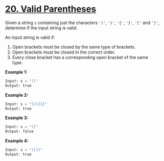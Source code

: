 # [20. Valid Parentheses](https://leetcode.com/problems/valid-parentheses/)

Given a string `s` containing just the characters `'('`, `')'`, `'{'`, `'}'`, `'['` and `']'`, determine if the input string is valid.

An input string is valid if:

1. Open brackets must be closed by the same type of brackets.
2. Open brackets must be closed in the correct order.
3. Every close bracket has a corresponding open bracket of the same type.

**Example 1:**

```python
Input: s = "()"
Output: true
```

**Example 2:**

```python
Input: s = "()[]{}"
Output: true
```

**Example 3:**

```python
Input: s = "(]"
Output: false
```

**Example 4:**

```python
Input: s = "([])"
Output: true
```
